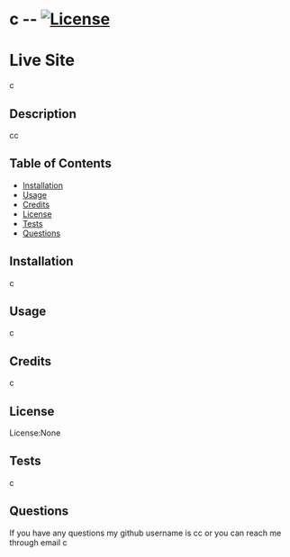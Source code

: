 # c -- [![License](https://img.shields.io/badge/license-None-blue.svg)](https://shields.io/)

# Live Site
c

## Description
cc

## Table of Contents
* [Installation](#Installation)
* [Usage](#Usage)
* [Credits](#Credits)
* [License](#License)
* [Tests](#Tests)
* [Questions](#Questions)

## Installation
c

## Usage
c

## Credits
c

## License
License:None

## Tests
c

## Questions
If you have any questions my github username is cc or you can reach me through email c

